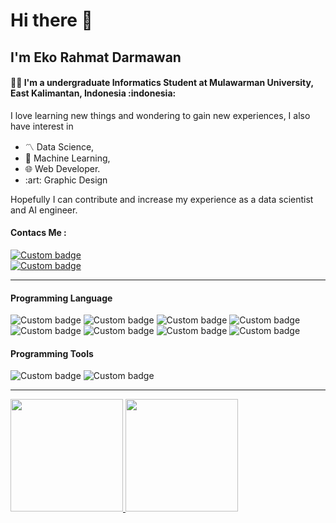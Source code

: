 <h1> Hi there 👋</h1>
<h2> I'm Eko Rahmat Darmawan</h2>

<h4> 🧑‍💻 I'm a undergraduate Informatics Student at Mulawarman University, East Kalimantan, Indonesia :indonesia:</h4>
<p> I love learning new things and wondering to gain new experiences, I also have interest in </p>
<ul> <li> 〽️ Data Science,</li><li> 🤖 Machine Learning,</li><li> 🌐 Web Developer.</li> <li> :art: Graphic Design </ul> Hopefully I can contribute and increase my experience as a data scientist and AI engineer. </p>

<h4>Contacs Me : </h4>
<div style="display:inline;">
  <a href="https://www.linkedin.com/in/eko-rahmat-853503221/"><img alt="Custom badge" src="https://img.shields.io/badge/LinkedIn-Eko_Rahmat-informational?        style=flat&logo=linkedin&logoColor=white"></a><br>
  <a href="https://www.instagram.com/eko_rahmattt"><img alt="Custom badge" src="https://img.shields.io/badge/Instagram-@eko_rahmattt-informational?style=flat&logo=instagram&logoColor=white"></a>
</div>
<hr>
<h4>Programming Language</h4>
<div style="display:inline;">
  <img alt="Custom badge" src="https://img.shields.io/badge/TensorFlow-TensorFlow-informational?style=flat&logo=TensorFlow&logoColor=orange">
  <img alt="Custom badge" src="https://img.shields.io/badge/Code-Python-informational?style=flat&logo=python&logoColor=yellow">
  <img alt="Custom badge" src="https://img.shields.io/badge/Code-HTML5-informational?style=flat&logo=html5&logoColor=e34f26">
  <img alt="Custom badge" src="https://img.shields.io/badge/Code-CSS3-informational?style=flat&logo=css3&logoColor=1572b6">
  <img alt="Custom badge" src="https://img.shields.io/badge/Code-JavaScript-informational?style=flat&logo=JavaScript&logoColor=f7df1e">
  <img alt="Custom badge" src="https://img.shields.io/badge/Code-PHP-informational?style=flat&logo=PHP&logoColor=777bb4">
  <img alt="Custom badge" src="https://img.shields.io/badge/Framework-Laravel-informational?style=flat&logo=Laravel&logoColor=ff2d20">
  <img alt="Custom badge" src="https://img.shields.io/badge/Framework-Node.js-informational?style=flat&logo=Node.js&logoColor=339933">
</div>
<h4>Programming Tools</h4>
<div style="display:inline;">
  <img alt="Custom badge" src="https://img.shields.io/badge/Editor-VS_Code-informational?style=flat&logo=visual-studio-code&logoColor=007acc">
  <img alt="Custom badge" src="https://img.shields.io/badge/Tools-MySQL-informational?style=flat&logo=mysql&logoColor=4479a1">
</div>
<hr>
<div style="display:flex;flex-direction:row;">
  <a href="https://github.com/eko-rahmat/">
    <img height="180em" src="https://github-readme-stats.vercel.app/api?username=ekorahmattt&show_icons=true&theme=github_dark&include_all_commits=true&count_private=true&show_owner=false">
    <img height="180em" src="https://github-readme-stats.vercel.app/api/top-langs/?username=ekorahmattt&layout=compact&theme=github_dark&langs_count=8">
  </a>
</div>

